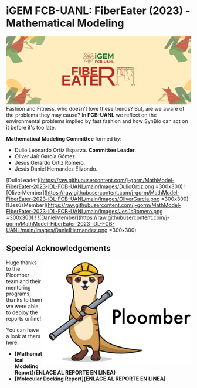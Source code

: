 # iGEM FCB-UANL: FiberEater (2023) - Mathematical Modeling 
![FiberEater_Logo2023](https://github.com/j-gorm/MathModel-FiberEater-2023-iDL-FCB-UANL/blob/main/Images/COVERGitHub.png?raw=true)
Fashion and Fitness, who doesn't love these trends? But, are we aware of the problems they may cause? 
In **FCB-UANL** we reflect on the environmental problems implied by fast fashion and how SynBio can act on it before it's too late.

**Mathematical Modeling Committee** formed by:
- Dulio Leonardo Ortiz Esparza. **Committee Leader.**
- Oliver Jaír García Gómez.
- Jesús Gerardo Ortiz Romero.
- Jesús Daniel Hernandez Elizondo. 

[DulioLeader](https://raw.githubusercontent.com/j-gorm/MathModel-FiberEater-2023-iDL-FCB-UANL/main/Images/DulioOrtiz.png =300x300) ![OliverMember](https://raw.githubusercontent.com/j-gorm/MathModel-FiberEater-2023-iDL-FCB-UANL/main/Images/OliverGarcia.png =300x300) ![JesúsMember](https://raw.githubusercontent.com/j-gorm/MathModel-FiberEater-2023-iDL-FCB-UANL/main/Images/JesúsRomero.png =300x300) ! ![DanielMember](https://raw.githubusercontent.com/j-gorm/MathModel-FiberEater-2023-iDL-FCB-UANL/main/Images/DanielHernandez.png =300x300)

## Special Acknowledgements
<img align="right" width="405" height="289" src="https://github.com/ploomber/ploomber/blob/master/_static/logo.png?raw=true">Huge thanks to the Ploomber team and their mentoring programs, thanks to them we were able to deploy the reports online!

You can have a look at them here:
- **[Mathematical Modeling Report](ENLACE AL REPORTE EN LINEA)**
- **[Molecular Docking Report](ENLACE AL REPORTE EN LINEA)**